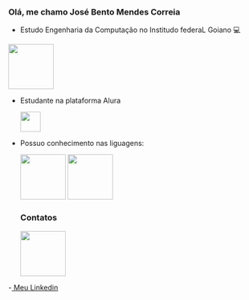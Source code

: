 ### Olá, me chamo José Bento Mendes Correia 

- Estudo Engenharia da Computação no Institudo federaL Goiano :computer:
 <img src="https://upload.wikimedia.org/wikipedia/commons/thumb/7/7c/Instituto_Federal_Goiano_-_Marca_Vertical_2015.svg/300px-Instituto_Federal_Goiano_-_Marca_Vertical_2015.svg.png"  height = "90" />
 
- Estudante na plataforma Alura

  <img src="https://cursos.alura.com.br/assets/images/logos/logo-alura.svg"  height = "40" />
 
- Possuo conhecimento nas liguagens:

    <img src="https://cdn.jsdelivr.net/gh/devicons/devicon@latest/icons/javascript/javascript-plain.svg"  height = "90" />     <img src="https://th.bing.com/th/id/R.a3ec0da82ca119cdd7a4531f0821698a?rik=K%2bP9TNTCL9p9cQ&pid=ImgRaw&r=0" height = "90">


    ### Contatos

  
    <img src="https://cdn.icon-icons.com/icons2/1109/PNG/96/1486053613-linkedin_79186.png"  height = "90" />
-[ Meu Linkedin](https://www.linkedin.com/public-profile/settings?lipi=urn%3Ali%3Apage%3Ad_flagship3_profile_self_edit_contact-info%3BgoM8eaNgTXuwmYVr3t7Bwg%3D%3D)
 
